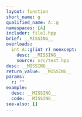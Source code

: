 ```yaml
---
layout: function
short_name: g
qualified_name: A::g
namespaces: [A]
includer: file1.hpp
brief: __MISSING__
overloads:
  int A::g(int r) noexcept:
    desc: __MISSING__
    source: src/test.hpp
desc: __MISSING__
return_value: __MISSING__
params:
  r: ""
example:
  desc: __MISSING__
  code: __MISSING__
see-also: []
...
```

